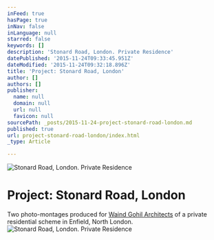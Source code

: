 ```yaml
---
inFeed: true
hasPage: true
inNav: false
inLanguage: null
starred: false
keywords: []
description: 'Stonard Road, London. Private Residence'
datePublished: '2015-11-24T09:33:45.951Z'
dateModified: '2015-11-24T09:32:18.896Z'
title: 'Project: Stonard Road, London'
author: []
authors: []
publisher:
  name: null
  domain: null
  url: null
  favicon: null
sourcePath: _posts/2015-11-24-project-stonard-road-london.md
published: true
url: project-stonard-road-london/index.html
_type: Article

---
```

![Stonard Road, London. Private Residence](https://the-grid-user-content.s3-us-west-2.amazonaws.com/797cd0da-3a1f-4491-a18e-84f1161a5d63.jpg)

# Project: Stonard Road, London

Two photo-montages produced for [Waind Gohil Architects][0] of a private residential scheme in Enfield, North London.
![Stonard Road, London. Private Residence](https://the-grid-user-content.s3-us-west-2.amazonaws.com/98e6eabe-e029-4116-8748-ed8563ff3699.jpg)

[0]: http://www.waindgohil.co.uk/